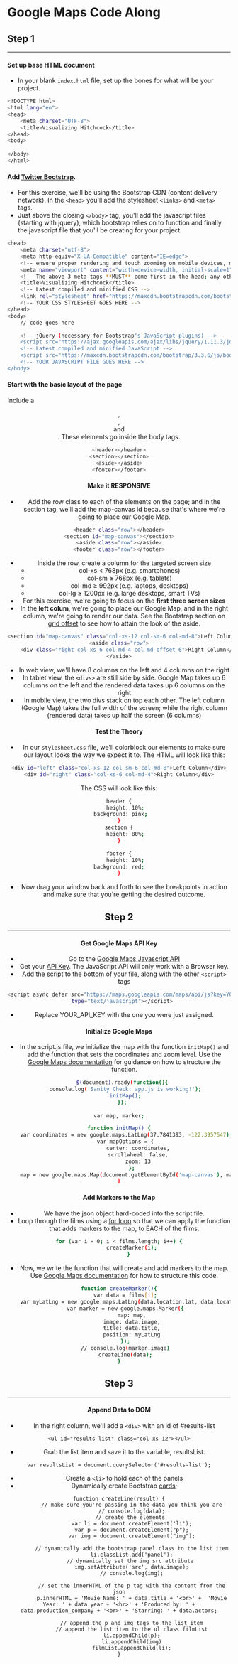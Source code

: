 # Google Maps Code Along

## Step 1
------
#### Set up base HTML document
- In your blank `index.html` file, set up the bones for what will be your project.
```sh
<!DOCTYPE html>
<html lang="en">
<head>
	<meta charset="UTF-8">
	<title>Visualizing Hitchcock</title>
</head>
<body>
	
</body>
</html>
```
#### Add [Twitter Bootstrap](https://getbootstrap.com). 
- For this exercise, we'll be using the Bootstrap CDN (content delivery network). In the `<head>` you'll add the stylesheet `<links>` and `<meta>` tags.
- Just above the closing `</body>` tag, you'll add the javascript files (starting with jquery), which bootstrap relies on to function and finally the javascript file that you'll be creating for your project.
```sh
<head>
	<meta charset="utf-8">
    <meta http-equiv="X-UA-Compatible" content="IE=edge">
    <!-- ensure proper rendering and touch zooming on mobile devices, mobile first -->
    <meta name="viewport" content="width=device-width, initial-scale=1">
    <!-- The above 3 meta tags **MUST** come first in the head; any other head content must come **AFTER** these tags -->
	<title>Visualizing Hitchcock</title>
	<!-- Latest compiled and minified CSS -->
    <link rel="stylesheet" href="https://maxcdn.bootstrapcdn.com/bootstrap/3.3.6/css/bootstrap.min.css" integrity="sha384-1q8mTJOASx8j1Au+a5WDVnPi2lkFfwwEAa8hDDdjZlpLegxhjVME1fgjWPGmkzs7" crossorigin="anonymous">
    <!-- YOUR CSS STYLESHEET GOES HERE -->
</head>
<body>
    // code goes here

    <!-- jQuery (necessary for Bootstrap's JavaScript plugins) -->
    <script src="https://ajax.googleapis.com/ajax/libs/jquery/1.11.3/jquery.min.js"></script>
    <!-- Latest compiled and minified JavaScript -->
    <script src="https://maxcdn.bootstrapcdn.com/bootstrap/3.3.6/js/bootstrap.min.js" integrity="sha384-0mSbJDEHialfmuBBQP6A4Qrprq5OVfW37PRR3j5ELqxss1yVqOtnepnHVP9aJ7xS" crossorigin="anonymous"></script>
    <!-- YOUR JAVASCRIPT FILE GOES HERE -->
</body>
```
#### Start with the basic layout of the page 
Include a <header>, <section>, <aside> and <footer>. These elements go inside the body tags.
```sh
<header></header>
<section></section>
<aside></aside>
<footer></footer>
```
#### Make it RESPONSIVE
- Add the row class to each of the elements on the page; and in the section tag, we'll add the map-canvas id because that's where we're going to place our Google Map.
```sh
<header class="row"></header>
<section id="map-canvas"></section>
<aside class="row"></aside>
<footer class="row"></footer>
```
- Inside the row, create a column for the targeted screen size
    * col-xs < 768px (e.g. smartphones)
    * col-sm ≥ 768px (e.g. tablets)
    * col-md ≥ 992px (e.g. laptops, desktops)
    * col-lg ≥ 1200px (e.g. large desktops, smart TVs)
- For this exercise, we're going to focus on the **first three screen sizes**
- In the **left colum**, we're going to place our Google Map, and in the right column, we're going to render our data. See the Bootstrap section on [grid offset](http://getbootstrap.com/css/#grid-offsetting) to see how to attain the look of the aside. 
```sh
<section id="map-canvas" class="col-xs-12 col-sm-6 col-md-8">Left Column</section>
<aside class="row">
    <div class="right col-xs-6 col-md-4 col-md-offset-6">Right Column</div>
</aside>
```
- In web view, we'll have 8 columns on the left and 4 columns on the right
- In tablet view, the `<divs>` are still side by side. Google Map takes up 6 columns on the left and the rendered data takes up 6 columns on the right
- In mobile view, the two divs stack on top each other. The left column (Google Map) takes the full width of the screen; while the right column (rendered data) takes up half the screen (6 columns)

#### Test the Theory
- In our `stylesheet.css` file, we'll colorblock our elements to make sure our layout looks the way we expect it to.
The HTML will look like this:
```sh
<div id="left" class="col-xs-12 col-sm-6 col-md-8">Left Column</div>
<div id="right" class="col-xs-6 col-md-4">Right Column</div>
```
The CSS will look like this:
```sh
header {
	height: 10%;
	background: pink;	
}
section {
	height: 80%;
}

footer {
	height: 10%;
	background: red;	
}
```
- Now drag your window back and forth to see the breakpoints in action and make sure that you're getting the desired outcome.


## Step 2
------
#### Get Google Maps API Key
- Go to the [Google Maps Javascript API](https://developers.google.com/maps/documentation/javascript/)
- Get your [API Key](https://developers.google.com/maps/documentation/javascript/get-api-key). The JavaScript API will only work with a Browser key.
- Add the script to the bottom of your file, along with the other `<script>` tags
```sh
<script async defer src="https://maps.googleapis.com/maps/api/js?key=YOUR_API_KEY&callback=initMap"
  type="text/javascript"></script>
```
- Replace YOUR_API_KEY with the one you were just assigned.

#### Initialize Google Maps
- In the script.js file, we initialize the map with the function `initMap()` and add the function that sets the coordinates and zoom level. Use the [Google Maps documentation](https://developers.google.com/maps/documentation/javascript/examples/map-simple) for guidance on how to structure the function.
```sh
  $(document).ready(function(){
    console.log('Sanity Check: app.js is working!');
    initMap();
  });
  
var map, marker;

function initMap() {
    var coordinates = new google.maps.LatLng(37.7841393, -122.3957547);
    var mapOptions = {
			center: coordinates,
			scrollwheel: false,
			zoom: 13
		};
	map = new google.maps.Map(document.getElementById('map-canvas'), mapOptions);
}
```

#### Add Markers to the Map
- We have the json object hard-coded into the script file.
- Loop through the films using a [for loop](https://developer.mozilla.org/en-US/docs/Web/JavaScript/Reference/Statements/for) so that we can apply the function that adds markers to the map, to EACH of the films.
```sh
for (var i = 0; i < films.length; i++) {
	    createMarker(i);
	  }
```
- Now, we write the function that will create and add markers to the map. Use [Google Maps documentation](https://developers.google.com/maps/documentation/javascript/examples/marker-simple) for how to structure this code.
```sh
function createMarker(){
	var data = films[i];
	var myLatLng = new google.maps.LatLng(data.location.lat, data.location.lng);
	var marker = new google.maps.Marker({
	    map: map,
	    image: data.image,
	    title: data.title,
	    position: myLatLng
	});
	// console.log(marker.image)
	createLine(data);
}
```

## Step 3
------
#### Append Data to DOM
- In the right column, we'll add a `<div>` with an id of #results-list
```ssh
<ul id="results-list" class="col-xs-12"></ul>
```
- Grab the list item and save it to the variable, resultsList.
```ssh
var resultsList = document.querySelector('#results-list');
```
- Create a `<li>` to hold each of the panels
- Dynamically create Bootstrap [cards](http://v4-alpha.getbootstrap.com/components/card/#example);
```ssh
function createLine(result) {
		// make sure you're passing in the data you think you are
		// console.log(data);
		// create the elements 
		var li = document.createElement('li');
		var p = document.createElement("p");
		var img = document.createElement("img");
		
		// dynamically add the bootstrap panel class to the list item
		li.classList.add('panel');
		// dynamically set the img src attribute 
		img.setAttribute('src', data.image);
		// console.log(img);

		// set the innerHTML of the p tag with the content from the json
		p.innerHTML = 'Movie Name: ' + data.title + '<br>' +  'Movie Year: ' + data.year + '<br>' + 'Produced by: ' + data.production_company + '<br>' + 'Starring: ' + data.actors;

		// append the p and img tags to the list item
		// append the list item to the ul class filmList
		li.appendChild(p);
		li.appendChild(img)
		filmList.appendChild(li);
}
```



